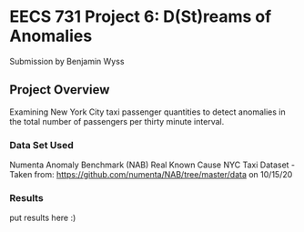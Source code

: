 # EECS 731 Project 6: D(St)reams of Anomalies
Submission by Benjamin Wyss

## Project Overview

Examining New York City taxi passenger quantities to detect anomalies in the total number of passengers per thirty minute interval.

### Data Set Used

Numenta Anomaly Benchmark (NAB) Real Known Cause NYC Taxi Dataset - Taken from: https://github.com/numenta/NAB/tree/master/data on 10/15/20

### Results

put results here :)